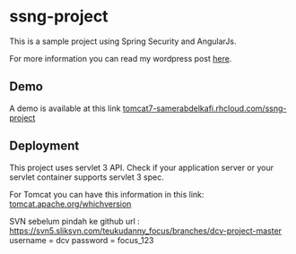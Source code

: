 # ssng-project
This is a sample project using Spring Security and AngularJs.

For more information you can read my wordpress post <a href="https://samerabdelkafi.wordpress.com/2016/01/25/secure-angularjs-application-with-spring-security" target="_blank" >here</a>.

<h2>Demo</h2>
A demo is available at this link <a target="_blank" href="http://tomcat7-samerabdelkafi.rhcloud.com/ssng-project">tomcat7-samerabdelkafi.rhcloud.com/ssng-project</a>

<h2>Deployment</h2>
This project uses servlet 3 API. Check if your application server or your servlet container supports servlet 3 spec. 

For Tomcat you can have this information in this link: <a href="http://tomcat.apache.org/whichversion" > tomcat.apache.org/whichversion </a> 

SVN sebelum pindah ke github
url : https://svn5.sliksvn.com/teukudanny_focus/branches/dcv-project-master
username = dcv password = focus_123